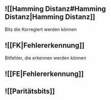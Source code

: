 ## ![[Hamming Distanz#Hamming Distanz|Hamming Distanz]]
 Bits die Korregiert werden können
## ![[FK|Fehlererkennung]]
Bitfehler, die erkennen werden können 

## ![[FE|Fehlererkennung]]
## ![[Paritätsbits]]